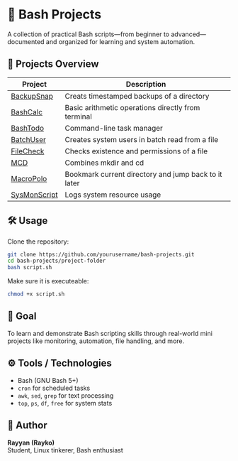 # 🐚 Bash Projects
A collection of practical Bash scripts—from beginner to advanced—documented and organized for learning and system automation.


## 📂 Projects Overview

| Project | Description |
|--------|-------------|
| [BackupSnap](./backup.sh)     | Creats timestamped backups of a directory |
| [BashCalc](./calculator.sh)   | Basic arithmetic operations directly from terminal |
| [BashTodo](./todo.sh)         | Command-line task manager |
| [BatchUser](./userLog.sh)     | Creates system users in batch read from a file |
| [FileCheck](./fileCheck.sh)   | Checks existence and permissions of a file |
| [MCD](./mcd.sh)               | Combines mkdir and cd |
| [MacroPolo](./marcoPolo.sh)   | Bookmark current directory and jump back to it later |
| [SysMonScript](./sysMon.sh)   | Logs system resource usage |


## 🛠️ Usage

Clone the repository:

```bash
git clone https://github.com/yourusername/bash-projects.git
cd bash-projects/project-folder
bash script.sh
```

Make sure it is executeable:

```bash
chmod +x script.sh
``` 

## 🎯 Goal

To learn and demonstrate Bash scripting skills through real-world mini projects like monitoring, automation, file handling, and more.


## ⚙️ Tools / Technologies

- Bash (GNU Bash 5+)
- `cron` for scheduled tasks
- `awk`, `sed`, `grep` for text processing
- `top`, `ps`, `df`, `free` for system stats


## 👤 Author

**Rayyan (Rayko)**  
Student, Linux tinkerer, Bash enthusiast

